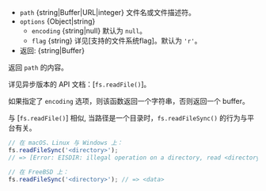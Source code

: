 <!-- YAML
added: v0.1.8
changes:
  - version: v7.6.0
    pr-url: https://github.com/nodejs/node/pull/10739
    description: 参数 `path` 可以是一个使用 `file:` 协议的 WHATWG `URL` 对象。该支持目前仍为试验性的。
  - version: v5.0.0
    pr-url: https://github.com/nodejs/node/pull/3163
    description: 参数 `path` 现在可以是一个文件描述符。
-->

* `path` {string|Buffer|URL|integer} 文件名或文件描述符。
* `options` {Object|string}
  * `encoding` {string|null} 默认为 `null`。
  * `flag` {string} 详见[支持的文件系统flag]。默认为 `'r'`。
* 返回: {string|Buffer}

返回 `path` 的内容。

详见异步版本的 API 文档：[`fs.readFile()`]。

如果指定了 `encoding` 选项，则该函数返回一个字符串，否则返回一个 buffer。

与 [`fs.readFile()`] 相似, 当路径是一个目录时，`fs.readFileSync()` 的行为与平台有关。

```js
// 在 macOS、Linux 与 Windows 上：
fs.readFileSync('<directory>');
// => [Error: EISDIR: illegal operation on a directory, read <directory>]

// 在 FreeBSD 上：
fs.readFileSync('<directory>'); // => <data>
```

